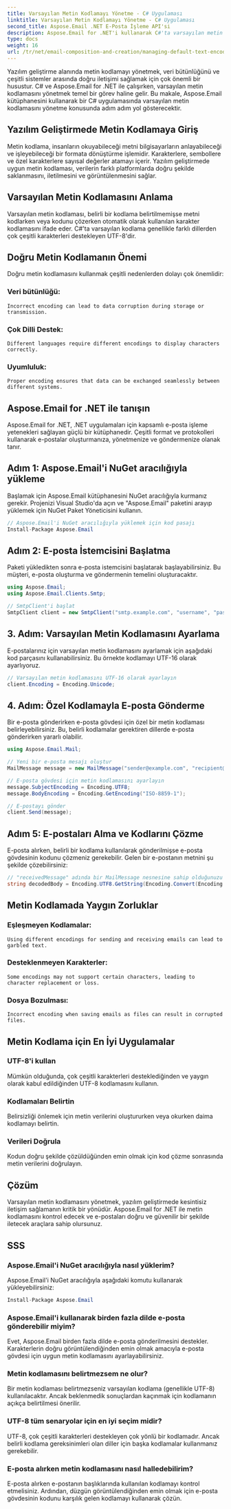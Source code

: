 ```yaml
---
title: Varsayılan Metin Kodlamayı Yönetme - C# Uygulaması
linktitle: Varsayılan Metin Kodlamayı Yönetme - C# Uygulaması
second_title: Aspose.Email .NET E-Posta İşleme API'si
description: Aspose.Email for .NET'i kullanarak C#'ta varsayılan metin kodlamasını nasıl yöneteceğinizi öğrenin. Kaynak koduyla birlikte adım adım talimatları izleyin ve doğru veri iletişimini sağlayın.
type: docs
weight: 16
url: /tr/net/email-composition-and-creation/managing-default-text-encoding-csharp-implementation/
---
```


Yazılım geliştirme alanında metin kodlamayı yönetmek, veri bütünlüğünü ve çeşitli sistemler arasında doğru iletişimi sağlamak için çok önemli bir husustur. C# ve Aspose.Email for .NET ile çalışırken, varsayılan metin kodlamasını yönetmek temel bir görev haline gelir. Bu makale, Aspose.Email kütüphanesini kullanarak bir C# uygulamasında varsayılan metin kodlamasını yönetme konusunda adım adım yol gösterecektir.


## Yazılım Geliştirmede Metin Kodlamaya Giriş

Metin kodlama, insanların okuyabileceği metni bilgisayarların anlayabileceği ve işleyebileceği bir formata dönüştürme işlemidir. Karakterlere, sembollere ve özel karakterlere sayısal değerler atamayı içerir. Yazılım geliştirmede uygun metin kodlaması, verilerin farklı platformlarda doğru şekilde saklanmasını, iletilmesini ve görüntülenmesini sağlar.

## Varsayılan Metin Kodlamasını Anlama

Varsayılan metin kodlaması, belirli bir kodlama belirtilmemişse metni kodlarken veya kodunu çözerken otomatik olarak kullanılan karakter kodlamasını ifade eder. C#'ta varsayılan kodlama genellikle farklı dillerden çok çeşitli karakterleri destekleyen UTF-8'dir.

## Doğru Metin Kodlamanın Önemi

Doğru metin kodlamasını kullanmak çeşitli nedenlerden dolayı çok önemlidir:
### Veri bütünlüğü:
	Incorrect encoding can lead to data corruption during storage or transmission.
### Çok Dilli Destek: 
	Different languages require different encodings to display characters correctly.
### Uyumluluk:
	Proper encoding ensures that data can be exchanged seamlessly between different systems.

## Aspose.Email for .NET ile tanışın

Aspose.Email for .NET, .NET uygulamaları için kapsamlı e-posta işleme yetenekleri sağlayan güçlü bir kütüphanedir. Çeşitli format ve protokolleri kullanarak e-postalar oluşturmanıza, yönetmenize ve göndermenize olanak tanır.

## Adım 1: Aspose.Email'i NuGet aracılığıyla yükleme

Başlamak için Aspose.Email kütüphanesini NuGet aracılığıyla kurmanız gerekir. Projenizi Visual Studio'da açın ve "Aspose.Email" paketini arayıp yüklemek için NuGet Paket Yöneticisini kullanın.

```csharp
// Aspose.Email'i NuGet aracılığıyla yüklemek için kod pasajı
Install-Package Aspose.Email
```

## Adım 2: E-posta İstemcisini Başlatma

Paketi yükledikten sonra e-posta istemcisini başlatarak başlayabilirsiniz. Bu müşteri, e-posta oluşturma ve göndermenin temelini oluşturacaktır.

```csharp
using Aspose.Email;
using Aspose.Email.Clients.Smtp;

// SmtpClient'i başlat
SmtpClient client = new SmtpClient("smtp.example.com", "username", "password");
```

## 3. Adım: Varsayılan Metin Kodlamasını Ayarlama

E-postalarınız için varsayılan metin kodlamasını ayarlamak için aşağıdaki kod parçasını kullanabilirsiniz. Bu örnekte kodlamayı UTF-16 olarak ayarlıyoruz.

```csharp
// Varsayılan metin kodlamasını UTF-16 olarak ayarlayın
client.Encoding = Encoding.Unicode;
```

## 4. Adım: Özel Kodlamayla E-posta Gönderme

Bir e-posta gönderirken e-posta gövdesi için özel bir metin kodlaması belirleyebilirsiniz. Bu, belirli kodlamalar gerektiren dillerde e-posta gönderirken yararlı olabilir.

```csharp
using Aspose.Email.Mail;

// Yeni bir e-posta mesajı oluştur
MailMessage message = new MailMessage("sender@example.com", "recipient@example.com", "Subject", "Body");

// E-posta gövdesi için metin kodlamasını ayarlayın
message.SubjectEncoding = Encoding.UTF8;
message.BodyEncoding = Encoding.GetEncoding("ISO-8859-1");

// E-postayı gönder
client.Send(message);
```

## Adım 5: E-postaları Alma ve Kodlarını Çözme

E-posta alırken, belirli bir kodlama kullanılarak gönderilmişse e-posta gövdesinin kodunu çözmeniz gerekebilir. Gelen bir e-postanın metnini şu şekilde çözebilirsiniz:

```csharp
// "receivedMessage" adında bir MailMessage nesnesine sahip olduğunuzu varsayarsak
string decodedBody = Encoding.UTF8.GetString(Encoding.Convert(Encoding.GetEncoding("ISO-8859-1"), Encoding.UTF8, Encoding.GetEncoding("ISO-8859-1").GetBytes(receivedMessage.Body)));
```

## Metin Kodlamada Yaygın Zorluklar

### Eşleşmeyen Kodlamalar: 
	Using different encodings for sending and receiving emails can lead to garbled text.
### Desteklenmeyen Karakterler:
	Some encodings may not support certain characters, leading to character replacement or loss.
### Dosya Bozulması: 
	Incorrect encoding when saving emails as files can result in corrupted files.

## Metin Kodlama için En İyi Uygulamalar

### UTF-8'i kullan 
 Mümkün olduğunda, çok çeşitli karakterleri desteklediğinden ve yaygın olarak kabul edildiğinden UTF-8 kodlamasını kullanın.
### Kodlamaları Belirtin 
 Belirsizliği önlemek için metin verilerini oluştururken veya okurken daima kodlamayı belirtin.
### Verileri Doğrula 
 Kodun doğru şekilde çözüldüğünden emin olmak için kod çözme sonrasında metin verilerini doğrulayın.

## Çözüm

Varsayılan metin kodlamasını yönetmek, yazılım geliştirmede kesintisiz iletişim sağlamanın kritik bir yönüdür. Aspose.Email for .NET ile metin kodlamasını kontrol edecek ve e-postaları doğru ve güvenilir bir şekilde iletecek araçlara sahip olursunuz.

## SSS

### Aspose.Email'i NuGet aracılığıyla nasıl yüklerim?

Aspose.Email'i NuGet aracılığıyla aşağıdaki komutu kullanarak yükleyebilirsiniz:
```csharp
Install-Package Aspose.Email
```

### Aspose.Email'i kullanarak birden fazla dilde e-posta gönderebilir miyim?

Evet, Aspose.Email birden fazla dilde e-posta gönderilmesini destekler. Karakterlerin doğru görüntülendiğinden emin olmak amacıyla e-posta gövdesi için uygun metin kodlamasını ayarlayabilirsiniz.

### Metin kodlamasını belirtmezsem ne olur?

Bir metin kodlaması belirtmezseniz varsayılan kodlama (genellikle UTF-8) kullanılacaktır. Ancak beklenmedik sonuçlardan kaçınmak için kodlamanın açıkça belirtilmesi önerilir.

### UTF-8 tüm senaryolar için en iyi seçim midir?

UTF-8, çok çeşitli karakterleri destekleyen çok yönlü bir kodlamadır. Ancak belirli kodlama gereksinimleri olan diller için başka kodlamalar kullanmanız gerekebilir.

### E-posta alırken metin kodlamasını nasıl halledebilirim?

E-posta alırken e-postanın başlıklarında kullanılan kodlamayı kontrol etmelisiniz. Ardından, düzgün görüntülendiğinden emin olmak için e-posta gövdesinin kodunu karşılık gelen kodlamayı kullanarak çözün.